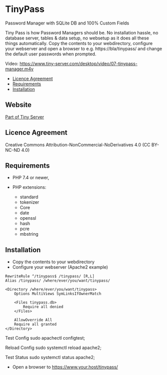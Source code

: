 # TinyPass

Password Manager with SQLite DB and 100% Custom Fields

Tiny Pass is how Password Managers should be. No installation hassle, no database server, tables & data setup, no websetup as it does all these things automatically.
Copy the contents to your webdirectory, configure your webserver and open a browser to e.g. https://bla/tinypass/ and change the default user passwords when prompted.

Video: https://www.tiny-server.com/desktop/video/07-tinypass-manager.m4v

<!-- MDTOC maxdepth:2 firsth1:0 numbering:0 flatten:0 bullets:1 updateOnSave:1 -->

- [Licence Agreement](#licence-agreement)
- [Requirements](#requirements)
- [Installation](#installation)

<!-- /MDTOC -->

## Website

[Part of Tiny Server](https://tiny-server.com/)

## Licence Agreement

Creative Commons Attribution-NonCommercial-NoDerivatives 4.0 (CC BY-NC-ND 4.0)

## Requirements

* PHP 7.4 or newer,
* PHP extensions:
  
  * standard
  * tokenizer
  * Core
  * date
  * openssl
  * hash
  * pcre
  * mbstring

## Installation

- Copy the contents to your webdirectory
- Configure your webserver (Apache2 example)

```
RewriteRule ^/tinypass$ /tinypass/ [R,L]
Alias /tinypass/ /where/ever/you/want/tinypass/

<Directory /where/ever/you/want/tinypass>
	Options MultiViews SymLinksIfOwnerMatch

	<Files tinypass.db>
		Require all denied
	</Files>
	
	AllowOverride All
	Require all granted
</Directory>
```

Test Config
	sudo apachectl configtest;

Reload Config
	sudo systemctl reload apache2;

Test Status
	sudo systemctl status apache2;

- Open a browser to https://www.your.host/tinypass/
